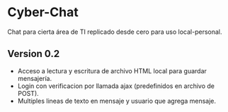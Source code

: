 # Cyber-Chat
Chat para cierta área de TI replicado desde cero para uso local-personal.

## Version 0.2
* Acceso a lectura y escritura de archivo HTML local para guardar mensajería.
* Login con verificacion por llamada ajax (predefinidos en archivo de POST).
* Multiples lineas de texto en mensaje y usuario que agrega mensaje.
